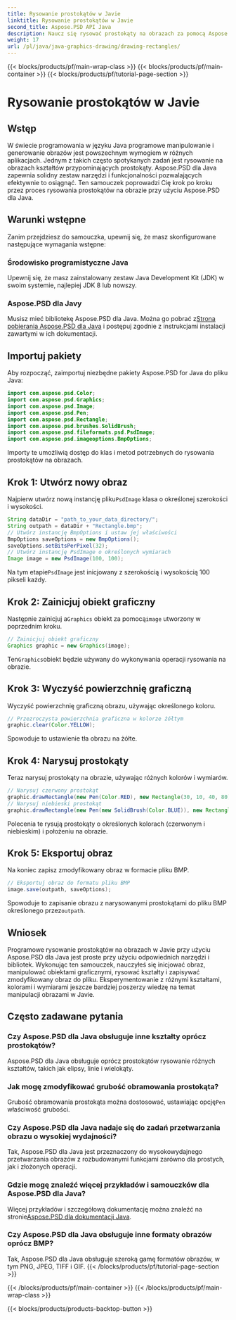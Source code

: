 ```yaml
---
title: Rysowanie prostokątów w Javie
linktitle: Rysowanie prostokątów w Javie
second_title: Aspose.PSD API Java
description: Naucz się rysować prostokąty na obrazach za pomocą Aspose.PSD dla Java. Ten samouczek prowadzi programistów Java krok po kroku. Idealny do zadań związanych z manipulacją obrazami.
weight: 17
url: /pl/java/java-graphics-drawing/drawing-rectangles/
---
```


{{< blocks/products/pf/main-wrap-class >}}
{{< blocks/products/pf/main-container >}}
{{< blocks/products/pf/tutorial-page-section >}}

# Rysowanie prostokątów w Javie

## Wstęp
W świecie programowania w języku Java programowe manipulowanie i generowanie obrazów jest powszechnym wymogiem w różnych aplikacjach. Jednym z takich często spotykanych zadań jest rysowanie na obrazach kształtów przypominających prostokąty. Aspose.PSD dla Java zapewnia solidny zestaw narzędzi i funkcjonalności pozwalających efektywnie to osiągnąć. Ten samouczek poprowadzi Cię krok po kroku przez proces rysowania prostokątów na obrazie przy użyciu Aspose.PSD dla Java.
## Warunki wstępne
Zanim przejdziesz do samouczka, upewnij się, że masz skonfigurowane następujące wymagania wstępne:
### Środowisko programistyczne Java
Upewnij się, że masz zainstalowany zestaw Java Development Kit (JDK) w swoim systemie, najlepiej JDK 8 lub nowszy.
### Aspose.PSD dla Javy
 Musisz mieć bibliotekę Aspose.PSD dla Java. Można go pobrać z[Strona pobierania Aspose.PSD dla Java](https://releases.aspose.com/psd/java/) i postępuj zgodnie z instrukcjami instalacji zawartymi w ich dokumentacji.
## Importuj pakiety
Aby rozpocząć, zaimportuj niezbędne pakiety Aspose.PSD for Java do pliku Java:
```java
import com.aspose.psd.Color;
import com.aspose.psd.Graphics;
import com.aspose.psd.Image;
import com.aspose.psd.Pen;
import com.aspose.psd.Rectangle;
import com.aspose.psd.brushes.SolidBrush;
import com.aspose.psd.fileformats.psd.PsdImage;
import com.aspose.psd.imageoptions.BmpOptions;
```
Importy te umożliwią dostęp do klas i metod potrzebnych do rysowania prostokątów na obrazach.
## Krok 1: Utwórz nowy obraz
 Najpierw utwórz nową instancję pliku`PsdImage` klasa o określonej szerokości i wysokości.
```java
String dataDir = "path_to_your_data_directory/";
String outpath = dataDir + "Rectangle.bmp";
// Utwórz instancję BmpOptions i ustaw jej właściwości
BmpOptions saveOptions = new BmpOptions();
saveOptions.setBitsPerPixel(32);
// Utwórz instancję PsdImage o określonych wymiarach
Image image = new PsdImage(100, 100);
```
 Na tym etapie`PsdImage` jest inicjowany z szerokością i wysokością 100 pikseli każdy.
## Krok 2: Zainicjuj obiekt graficzny
 Następnie zainicjuj a`Graphics` obiekt za pomocą`image` utworzony w poprzednim kroku.
```java
// Zainicjuj obiekt graficzny
Graphics graphic = new Graphics(image);
```
 Ten`Graphics`obiekt będzie używany do wykonywania operacji rysowania na obrazie.
## Krok 3: Wyczyść powierzchnię graficzną
Wyczyść powierzchnię graficzną obrazu, używając określonego koloru.
```java
// Przezroczysta powierzchnia graficzna w kolorze żółtym
graphic.clear(Color.YELLOW);
```
Spowoduje to ustawienie tła obrazu na żółte.
## Krok 4: Narysuj prostokąty
Teraz narysuj prostokąty na obrazie, używając różnych kolorów i wymiarów.
```java
// Narysuj czerwony prostokąt
graphic.drawRectangle(new Pen(Color.RED), new Rectangle(30, 10, 40, 80));
// Narysuj niebieski prostokąt
graphic.drawRectangle(new Pen(new SolidBrush(Color.BLUE)), new Rectangle(10, 30, 80, 40));
```
Polecenia te rysują prostokąty o określonych kolorach (czerwonym i niebieskim) i położeniu na obrazie.
## Krok 5: Eksportuj obraz
Na koniec zapisz zmodyfikowany obraz w formacie pliku BMP.
```java
// Eksportuj obraz do formatu pliku BMP
image.save(outpath, saveOptions);
```
 Spowoduje to zapisanie obrazu z narysowanymi prostokątami do pliku BMP określonego przez`outpath`.

## Wniosek
Programowe rysowanie prostokątów na obrazach w Javie przy użyciu Aspose.PSD dla Java jest proste przy użyciu odpowiednich narzędzi i bibliotek. Wykonując ten samouczek, nauczyłeś się inicjować obraz, manipulować obiektami graficznymi, rysować kształty i zapisywać zmodyfikowany obraz do pliku. Eksperymentowanie z różnymi kształtami, kolorami i wymiarami jeszcze bardziej poszerzy wiedzę na temat manipulacji obrazami w Javie.
## Często zadawane pytania
### Czy Aspose.PSD dla Java obsługuje inne kształty oprócz prostokątów?
Aspose.PSD dla Java obsługuje oprócz prostokątów rysowanie różnych kształtów, takich jak elipsy, linie i wielokąty.
### Jak mogę zmodyfikować grubość obramowania prostokąta?
 Grubość obramowania prostokąta można dostosować, ustawiając opcję`Pen` właściwość grubości.
### Czy Aspose.PSD dla Java nadaje się do zadań przetwarzania obrazu o wysokiej wydajności?
Tak, Aspose.PSD dla Java jest przeznaczony do wysokowydajnego przetwarzania obrazów z rozbudowanymi funkcjami zarówno dla prostych, jak i złożonych operacji.
### Gdzie mogę znaleźć więcej przykładów i samouczków dla Aspose.PSD dla Java?
 Więcej przykładów i szczegółową dokumentację można znaleźć na stronie[Aspose.PSD dla dokumentacji Java](https://reference.aspose.com/psd/java/).
### Czy Aspose.PSD dla Java obsługuje inne formaty obrazów oprócz BMP?
Tak, Aspose.PSD dla Java obsługuje szeroką gamę formatów obrazów, w tym PNG, JPEG, TIFF i GIF.
{{< /blocks/products/pf/tutorial-page-section >}}

{{< /blocks/products/pf/main-container >}}
{{< /blocks/products/pf/main-wrap-class >}}

{{< blocks/products/products-backtop-button >}}
